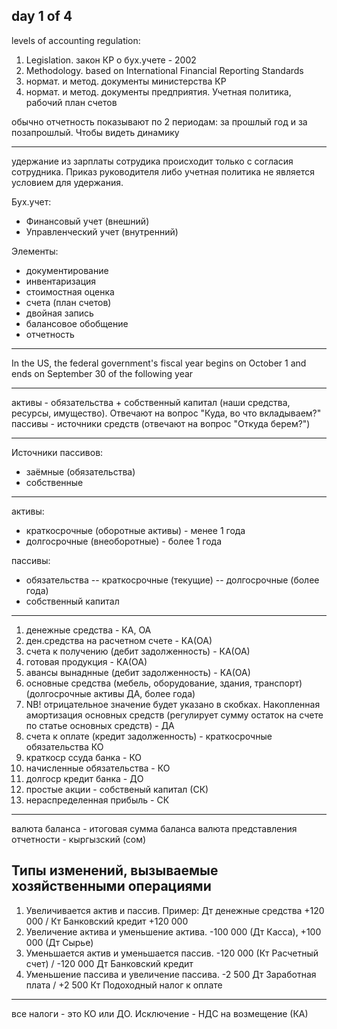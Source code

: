 ## day 1 of 4

levels of accounting regulation:
1. Legislation. закон КР о бух.учете - 2002
2. Methodology. based on International Financial Reporting Standards
3. нормат. и метод. документы министерства КР
4. нормат. и метод. документы предприятия. Учетная политика, рабочий план счетов



обычно отчетность показывают по 2 периодам: за прошлый год и за позапрошлый. Чтобы видеть динамику

---

удержание из зарплаты сотрудика происходит только с согласия сотрудника. Приказ руководителя либо учетная политика не является условием для удержания.

Бух.учет:
- Финансовый учет (внешний)
- Управленческий учет (внутренний)

Элементы:
- документирование
- инвентаризация
- стоимостная оценка
- счета (план счетов)
- двойная запись
- балансовое обобщение
- отчетность

---

In the US, the federal government's fiscal year begins on October 1 and ends on September 30 of the following year

---
активы - обязательства + собственный капитал (наши средства, ресурсы, имущество). Отвечают на вопрос "Куда, во что вкладываем?"
пассивы - источники средств (отвечают на вопрос "Откуда берем?")

---
Источники пассивов:
- заёмные (обязательства)
- собственные

---
активы:
- краткосрочные (оборотные активы) - менее 1 года
- долгосрочные (внеоборотные) - более 1 года

пассивы:
- обязательства
	-- краткосрочные (текущие)
	-- долгосрочные (более года)
- собственный капитал


---
1. денежные средства - КА, ОА
2. ден.средства на расчетном счете - КА(ОА)
3. счета к получению (дебит задолженность) - КА(ОА)
4. готовая продукция - КА(ОА)
5. авансы вынаднные (дебит задолженность) - КА(ОА)
6. основные средства (мебель, оборудование, здания, транспорт) (долгосрочные активы ДА, более года)
7. NB! отрицательное значение будет указано в скобках. Накопленная амортизация основных средств (регулирует сумму остаток на счете по статье основных средств) - ДА
8. счета к оплате (кредит задолженность) - краткосрочные обязательства КО
9. краткоср ссуда банка - КО
10. начисленные обязательства - КО
11. долгоср кредит банка - ДО
12. простые акции - собственый капитал (СК)
13. нераспределенная прибыль - СК

---
валюта баланса - итоговая сумма баланса
валюта представления отчетности - кыргызский (сом)



## Типы изменений, вызываемые хозяйственными операциями
1. Увеличивается актив и пассив. Пример: Дт денежные средства +120 000 / Кт Банковский кредит +120 000
2. Увеличение актива и уменьшение актива. -100 000 (Дт Касса), +100 000 (Дт Сырье)
3. Уменьшается актив и уменьшается пассив. -120 000 (Кт Расчетный счет) / -120 000 Дт Банковский кредит
4. Уменьшение пассива и увеличение пассива. -2 500 Дт Заработная плата / +2 500 Кт Подоходный налог к оплате 



--- 
все налоги - это КО или ДО. 
Исключение - НДС на возмещение (КА)
